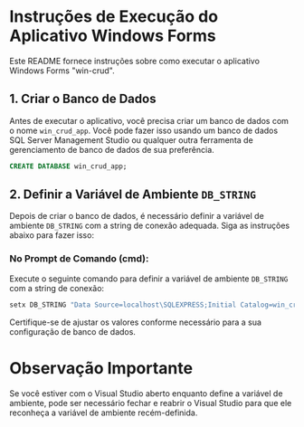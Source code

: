 # Instruções de Execução do Aplicativo Windows Forms

Este README fornece instruções sobre como executar o aplicativo Windows Forms "win-crud".

## 1. Criar o Banco de Dados

Antes de executar o aplicativo, você precisa criar um banco de dados com o nome `win_crud_app`. 
Você pode fazer isso usando um banco de dados SQL Server Management Studio ou qualquer outra ferramenta de gerenciamento de banco de dados de sua preferência.

```sql
CREATE DATABASE win_crud_app;
```


## 2. Definir a Variável de Ambiente `DB_STRING`

Depois de criar o banco de dados, é necessário definir a variável de ambiente `DB_STRING` com a string de conexão adequada. Siga as instruções abaixo para fazer isso:

### No Prompt de Comando (cmd):

Execute o seguinte comando para definir a variável de ambiente `DB_STRING` com a string de conexão:

```cmd
setx DB_STRING "Data Source=localhost\SQLEXPRESS;Initial Catalog=win_crud_app;Integrated Security=True;"
```

Certifique-se de ajustar os valores conforme necessário para a sua configuração de banco de dados.

# Observação Importante

Se você estiver com o Visual Studio aberto enquanto define a variável de ambiente, pode ser necessário fechar e reabrir o Visual Studio para que ele reconheça a variável de ambiente recém-definida.

